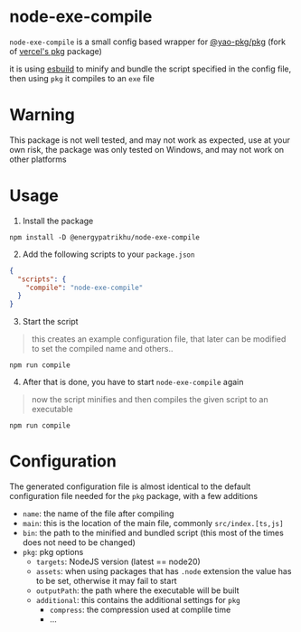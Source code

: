 # node-exe-compile
`node-exe-compile` is a small config based wrapper for [@yao-pkg/pkg](https://github.com/yao-pkg/pkg) (fork of [vercel's pkg](https://github.com/vercel/pkg) package)

it is using [esbuild](https://github.com/evanw/esbuild) to minify and bundle the script specified in the config file, then using `pkg` it compiles to an `exe` file

# Warning
This package is not well tested, and may not work as expected, use at your own risk,
the package was only tested on Windows, and may not work on other platforms

# Usage
1. Install the package
  ```
  npm install -D @energypatrikhu/node-exe-compile
  ```

2. Add the following scripts to your `package.json`
  ```json
  {
    "scripts": {
      "compile": "node-exe-compile"
    }
  }
  ```

3. Start the script
  > this creates an example configuration file, that later can be modified to set the compiled name and others..
  ```
  npm run compile
  ```

4. After that is done, you have to start `node-exe-compile` again
  > now the script minifies and then compiles the given script to an executable
  ```
  npm run compile
  ```

# Configuration
The generated configuration file is almost identical to the default configuration file needed for the `pkg` package, with a few additions
- `name`: the name of the file after compiling
- `main`: this is the location of the main file, commonly `src/index.[ts,js]`
- `bin`: the path to the minified and bundled script (this most of the times does not need to be changed)
- `pkg`: pkg options
  - `targets`: NodeJS version (latest == node20)
  - `assets`: when using packages that has `.node` extension the value has to be set, otherwise it may fail to start
  - `outputPath`: the path where the executable will be built
  - `additional`: this contains the additional settings for `pkg`
    - `compress`: the compression used at complile time
    - ...
